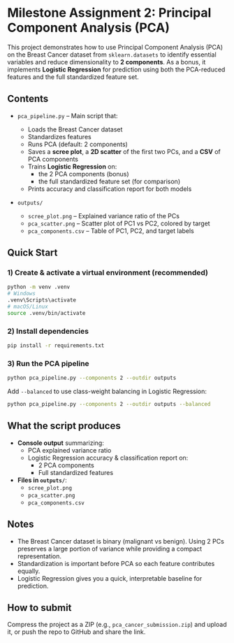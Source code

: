 
# Milestone Assignment 2: Principal Component Analysis (PCA)

This project demonstrates how to use Principal Component Analysis (PCA) on the Breast Cancer dataset from `sklearn.datasets` to identify essential variables and reduce dimensionality to **2 components**. As a bonus, it implements **Logistic Regression** for prediction using both the PCA-reduced features and the full standardized feature set.

## Contents
- `pca_pipeline.py` – Main script that:
  - Loads the Breast Cancer dataset
  - Standardizes features
  - Runs PCA (default: 2 components)
  - Saves a **scree plot**, a **2D scatter** of the first two PCs, and a **CSV** of PCA components
  - Trains **Logistic Regression** on:
    - the 2 PCA components (bonus)
    - the full standardized feature set (for comparison)
  - Prints accuracy and classification report for both models

- `outputs/`
  - `scree_plot.png` – Explained variance ratio of the PCs
  - `pca_scatter.png` – Scatter plot of PC1 vs PC2, colored by target
  - `pca_components.csv` – Table of PC1, PC2, and target labels

## Quick Start

### 1) Create & activate a virtual environment (recommended)
```bash
python -m venv .venv
# Windows
.venv\Scripts\activate
# macOS/Linux
source .venv/bin/activate
```

### 2) Install dependencies
```bash
pip install -r requirements.txt
```

### 3) Run the PCA pipeline
```bash
python pca_pipeline.py --components 2 --outdir outputs
```

Add `--balanced` to use class-weight balancing in Logistic Regression:
```bash
python pca_pipeline.py --components 2 --outdir outputs --balanced
```

## What the script produces
- **Console output** summarizing:
  - PCA explained variance ratio
  - Logistic Regression accuracy & classification report on:
    - 2 PCA components
    - Full standardized features
- **Files in `outputs/`**:
  - `scree_plot.png`
  - `pca_scatter.png`
  - `pca_components.csv`

## Notes
- The Breast Cancer dataset is binary (malignant vs benign). Using 2 PCs preserves a large portion of variance while providing a compact representation.
- Standardization is important before PCA so each feature contributes equally.
- Logistic Regression gives you a quick, interpretable baseline for prediction.

## How to submit
Compress the project as a ZIP (e.g., `pca_cancer_submission.zip`) and upload it, or push the repo to GitHub and share the link.
